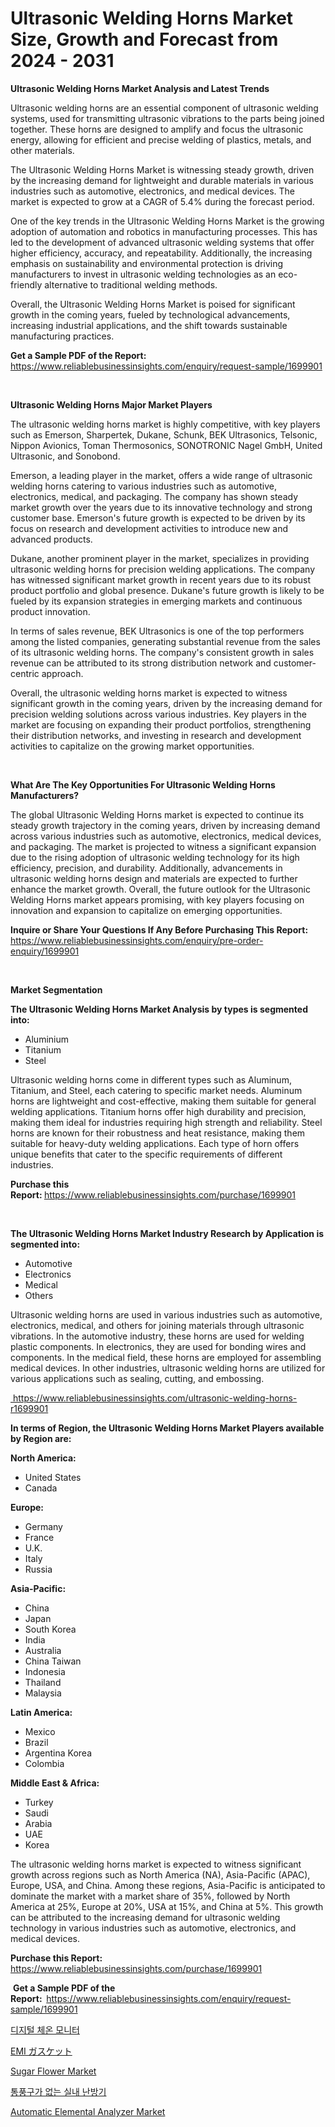 <p><h1>Ultrasonic Welding Horns Market Size, Growth and Forecast from 2024 - 2031</h1></p><p><strong>Ultrasonic Welding Horns Market Analysis and Latest Trends</strong></p>
<p><p>Ultrasonic welding horns are an essential component of ultrasonic welding systems, used for transmitting ultrasonic vibrations to the parts being joined together. These horns are designed to amplify and focus the ultrasonic energy, allowing for efficient and precise welding of plastics, metals, and other materials.</p><p>The Ultrasonic Welding Horns Market is witnessing steady growth, driven by the increasing demand for lightweight and durable materials in various industries such as automotive, electronics, and medical devices. The market is expected to grow at a CAGR of 5.4% during the forecast period.</p><p>One of the key trends in the Ultrasonic Welding Horns Market is the growing adoption of automation and robotics in manufacturing processes. This has led to the development of advanced ultrasonic welding systems that offer higher efficiency, accuracy, and repeatability. Additionally, the increasing emphasis on sustainability and environmental protection is driving manufacturers to invest in ultrasonic welding technologies as an eco-friendly alternative to traditional welding methods.</p><p>Overall, the Ultrasonic Welding Horns Market is poised for significant growth in the coming years, fueled by technological advancements, increasing industrial applications, and the shift towards sustainable manufacturing practices.</p></p>
<p><strong>Get a Sample PDF of the Report:&nbsp;</strong> <a href="https://www.reliablebusinessinsights.com/enquiry/request-sample/1699901">https://www.reliablebusinessinsights.com/enquiry/request-sample/1699901</a></p>
<p>&nbsp;</p>
<p><strong>Ultrasonic Welding Horns Major Market Players</strong></p>
<p><p>The ultrasonic welding horns market is highly competitive, with key players such as Emerson, Sharpertek, Dukane, Schunk, BEK Ultrasonics, Telsonic, Nippon Avionics, Toman Thermosonics, SONOTRONIC Nagel GmbH, United Ultrasonic, and Sonobond. </p><p>Emerson, a leading player in the market, offers a wide range of ultrasonic welding horns catering to various industries such as automotive, electronics, medical, and packaging. The company has shown steady market growth over the years due to its innovative technology and strong customer base. Emerson's future growth is expected to be driven by its focus on research and development activities to introduce new and advanced products.</p><p>Dukane, another prominent player in the market, specializes in providing ultrasonic welding horns for precision welding applications. The company has witnessed significant market growth in recent years due to its robust product portfolio and global presence. Dukane's future growth is likely to be fueled by its expansion strategies in emerging markets and continuous product innovation.</p><p>In terms of sales revenue, BEK Ultrasonics is one of the top performers among the listed companies, generating substantial revenue from the sales of its ultrasonic welding horns. The company's consistent growth in sales revenue can be attributed to its strong distribution network and customer-centric approach.</p><p>Overall, the ultrasonic welding horns market is expected to witness significant growth in the coming years, driven by the increasing demand for precision welding solutions across various industries. Key players in the market are focusing on expanding their product portfolios, strengthening their distribution networks, and investing in research and development activities to capitalize on the growing market opportunities.</p></p>
<p>&nbsp;</p>
<p><strong>What Are The Key Opportunities For Ultrasonic Welding Horns Manufacturers?</strong></p>
<p><p>The global Ultrasonic Welding Horns market is expected to continue its steady growth trajectory in the coming years, driven by increasing demand across various industries such as automotive, electronics, medical devices, and packaging. The market is projected to witness a significant expansion due to the rising adoption of ultrasonic welding technology for its high efficiency, precision, and durability. Additionally, advancements in ultrasonic welding horns design and materials are expected to further enhance the market growth. Overall, the future outlook for the Ultrasonic Welding Horns market appears promising, with key players focusing on innovation and expansion to capitalize on emerging opportunities.</p></p>
<p><strong>Inquire or Share Your Questions If Any Before Purchasing This Report:</strong> <a href="https://www.reliablebusinessinsights.com/enquiry/pre-order-enquiry/1699901">https://www.reliablebusinessinsights.com/enquiry/pre-order-enquiry/1699901</a></p>
<p>&nbsp;</p>
<p><strong>Market Segmentation</strong></p>
<p><strong>The Ultrasonic Welding Horns Market Analysis by types is segmented into:</strong></p>
<p><ul><li>Aluminium</li><li>Titanium</li><li>Steel</li></ul></p>
<p><p>Ultrasonic welding horns come in different types such as Aluminum, Titanium, and Steel, each catering to specific market needs. Aluminum horns are lightweight and cost-effective, making them suitable for general welding applications. Titanium horns offer high durability and precision, making them ideal for industries requiring high strength and reliability. Steel horns are known for their robustness and heat resistance, making them suitable for heavy-duty welding applications. Each type of horn offers unique benefits that cater to the specific requirements of different industries.</p></p>
<p><strong>Purchase this Report:&nbsp;</strong><a href="https://www.reliablebusinessinsights.com/purchase/1699901">https://www.reliablebusinessinsights.com/purchase/1699901</a></p>
<p>&nbsp;</p>
<p><strong>The Ultrasonic Welding Horns Market Industry Research by Application is segmented into:</strong></p>
<p><ul><li>Automotive</li><li>Electronics</li><li>Medical</li><li>Others</li></ul></p>
<p><p>Ultrasonic welding horns are used in various industries such as automotive, electronics, medical, and others for joining materials through ultrasonic vibrations. In the automotive industry, these horns are used for welding plastic components. In electronics, they are used for bonding wires and components. In the medical field, these horns are employed for assembling medical devices. In other industries, ultrasonic welding horns are utilized for various applications such as sealing, cutting, and embossing.</p></p>
<p><a href="https://www.reliablebusinessinsights.com/ultrasonic-welding-horns-r1699901">&nbsp;https://www.reliablebusinessinsights.com/ultrasonic-welding-horns-r1699901</a></p>
<p><strong>In terms of Region, the Ultrasonic Welding Horns Market Players available by Region are:</strong></p>
<p>
    <p> <strong> North America: </strong>
        <ul>
            <li>United States</li>
            <li>Canada</li>
        </ul>
        </p> 
    <p> <strong> Europe: </strong>
        <ul>
            <li>Germany</li>
            <li>France</li>
            <li>U.K.</li>
            <li>Italy</li>
            <li>Russia</li>
        </ul>
        </p> 
    <p> <strong> Asia-Pacific: </strong>
        <ul>
            <li>China</li>
            <li>Japan</li>
            <li>South Korea</li>
            <li>India</li>
            <li>Australia</li>
            <li>China Taiwan</li>
            <li>Indonesia</li>
            <li>Thailand</li>
            <li>Malaysia</li>
        </ul>
        </p> 
    <p> <strong> Latin America: </strong>
        <ul>
            <li>Mexico</li>
            <li>Brazil</li>
            <li>Argentina Korea</li>
            <li>Colombia</li>
        </ul>
        </p> 
    <p> <strong> Middle East & Africa: </strong>
        <ul>
            <li>Turkey</li>
            <li>Saudi</li>
            <li>Arabia</li>
            <li>UAE</li>
            <li>Korea</li>
        </ul>
    </p>
    </p>
<p><p>The ultrasonic welding horns market is expected to witness significant growth across regions such as North America (NA), Asia-Pacific (APAC), Europe, USA, and China. Among these regions, Asia-Pacific is anticipated to dominate the market with a market share of 35%, followed by North America at 25%, Europe at 20%, USA at 15%, and China at 5%. This growth can be attributed to the increasing demand for ultrasonic welding technology in various industries such as automotive, electronics, and medical devices.</p></p>
<p><strong>Purchase this Report: </strong><a href="https://www.reliablebusinessinsights.com/purchase/1699901">https://www.reliablebusinessinsights.com/purchase/1699901</a></p>
<p>&nbsp;<strong>Get a Sample PDF of the Report:&nbsp;&nbsp;</strong><a href="https://www.reliablebusinessinsights.com/enquiry/request-sample/1699901">https://www.reliablebusinessinsights.com/enquiry/request-sample/1699901</a></p>
<p><strong></strong></p>
<p><p><a href="https://github.com/nicholasellison0076890/Market-Research-Report-List-1/blob/main/3240501109176.md">디지털 체온 모니터</a></p><p><a href="https://github.com/KaydenJohns1964/Market-Research-Report-List-2/blob/main/1159817123857.md">EMI ガスケット</a></p><p><a href="https://issuu.com/reportprime-2/docs/sugar-flower-market-size-2030.pptx">Sugar Flower Market</a></p><p><a href="https://medium.com/@treyhettinger2023/%EB%B2%A4%ED%8A%B8%ED%94%84%EB%A6%AC-%EB%A3%B8-%ED%9E%88%ED%84%B0-%EC%8B%9C%EC%9E%A5-%EC%A0%90%EC%9C%A0%EC%9C%A8-%EC%A7%84%ED%99%94-%EB%B0%8F-%EC%8B%9C%EC%9E%A5-%EC%84%B1%EC%9E%A5-%EB%8F%99%ED%96%A5-2024%EB%85%84-2031%EB%85%84-a4d5faf37c46">통풍구가 없는 실내 난방기</a></p><p><a href="https://github.com/mharielmesa/Market-Research-Report-List-3/blob/main/automatic-elemental-analyzer-market.md">Automatic Elemental Analyzer Market</a></p></p>